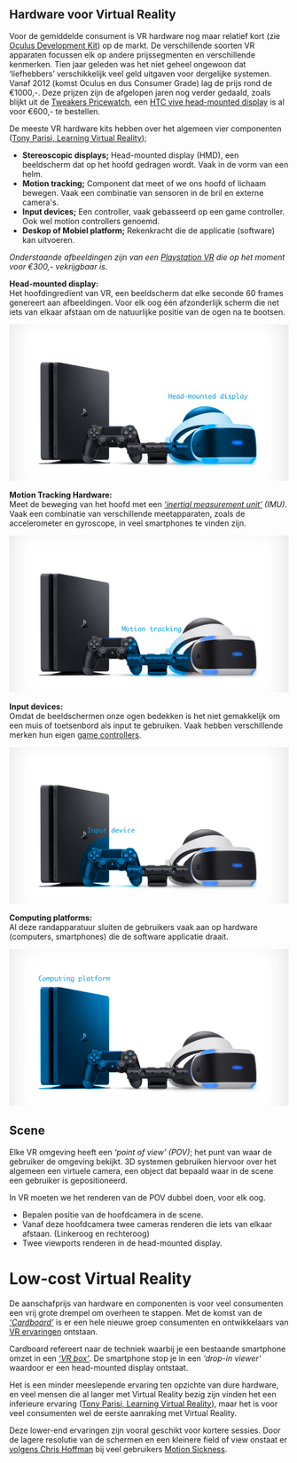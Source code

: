 ## Hardware voor Virtual Reality
Voor de gemiddelde consument is VR hardware nog maar relatief kort (zie [Oculus Development Kit](https://en.wikipedia.org/wiki/Oculus_Rift#Development_Kit_1)) op de markt. De verschillende soorten VR apparaten focussen elk op andere prijssegmenten en verschillende kenmerken. Tien jaar geleden was het niet geheel ongewoon dat ‘liefhebbers’ verschikkelijk veel geld uitgaven voor dergelijke systemen. Vanaf 2012 (komst Oculus en dus Consumer Grade) lag de prijs rond de €1000,-. Deze prijzen zijn de afgelopen jaren nog verder gedaald, zoals blijkt uit de [Tweakers Pricewatch](https://tweakers.net/pricewatch/480416/htc-vive.html), een [HTC vive head-mounted display](https://www.vive.com/eu/) is al voor €600,- te bestellen.

De meeste VR hardware kits hebben over het algemeen vier componenten ([Tony Parisi, Learning Virtual Reality](http://shop.oreilly.com/product/0636920038467.do));

* **Stereoscopic displays;** Head-mounted display (HMD), een beeldscherm dat op het hoofd gedragen wordt. Vaak in de vorm van een helm.
* **Motion tracking;** Component dat meet of we ons hoofd of lichaam bewegen. Vaak een combinatie van sensoren in de bril en externe camera's.
* **Input devices;** Een controller, vaak gebasseerd op een game controller. Ook wel motion controllers genoemd.
* **Deskop of Mobiel platform;** Rekenkracht die de applicatie (software) kan uitvoeren.

*Onderstaande afbeeldingen zijn van een [Playstation VR](https://www.playstation.com/en-ae/explore/playstation-vr/) die op het moment voor €300,- vekrijgbaar is.*

**Head-mounted display:**  
Het hoofdingredïent van VR, een beeldscherm dat elke seconde 60 frames genereert aan afbeeldingen. Voor elk oog één afzonderlijk scherm die net iets van elkaar afstaan om de natuurlijke positie van de ogen na te bootsen.

![hardware-1](/resources/hardware-1.jpg)

**Motion Tracking Hardware:**  
Meet de beweging van het hoofd met een *[‘inertial measurement unit’](https://en.wikipedia.org/wiki/Inertial_measurement_unit) (IMU)*. Vaak een combinatie van verschillende meetapparaten, zoals de accelerometer en gyroscope, in veel smartphones te vinden zijn. 

![hardware-2](/resources/hardware-2.jpg)

**Input devices:**  
Omdat de beeldschermen onze ogen bedekken is het niet gemakkelijk om een muis of toetsenbord als input te gebruiken. Vaak hebben verschillende merken hun eigen [game controllers](https://vrscout.com/news/state-of-input-vr-hands/).

![hardware-3](/resources/hardware-3.jpg)

**Computing platforms:**  
Al deze randapparatuur sluiten de gebruikers vaak aan op hardware (computers, smartphones) die de software applicatie draait.

![hardware-4](/resources/hardware-4.jpg)

## Scene
Elke VR omgeving heeft een *‘point of view’ (POV)*; het punt van waar de gebruiker de omgeving bekijkt. 3D systemen gebruiken hiervoor over het algemeen een virtuele camera, een object dat bepaald waar in de scene een gebruiker is gepositioneerd.

In VR moeten we het renderen van de POV dubbel doen, voor elk oog.
* Bepalen positie van de hoofdcamera in de scene.
* Vanaf deze hoofdcamera twee cameras renderen die iets van elkaar afstaan. (Linkeroog en rechteroog)
* Twee viewports renderen in de head-mounted display.

# Low-cost Virtual Reality

De aanschafprijs van hardware en componenten is voor veel consumenten een vrij grote drempel om overheen te stappen. Met de komst van de *[‘Cardboard’](https://vr.google.com/cardboard/)* is er een hele nieuwe groep consumenten en ontwikkelaars van [VR ervaringen](https://experiments.withgoogle.com/collection/webvr) ontstaan. 

Cardboard refereert naar de techniek waarbij je een bestaande smartphone omzet in een *[‘VR box’](https://www.quora.com/What-is-a-VR-box)*. De smartphone stop je in een *‘drop-in viewer’* waardoor er een head-mounted display ontstaat.

Het is een minder meeslepende ervaring ten opzichte van dure hardware, en veel mensen die al langer met Virtual Reality bezig zijn vinden het een inferieure ervaring ([Tony Parisi, Learning Virtual Reality](http://shop.oreilly.com/product/0636920038467.do)), maar het is voor veel consumenten wel de eerste aanraking met Virtual Reality.

Deze lower-end ervaringen zijn vooral geschikt voor kortere sessies. Door de lagere resolutie van de schermen en een kleinere field of view onstaat er [volgens Chris Hoffman](https://www.howtogeek.com/232520/google-cardboard-lets-you-preview-virtual-reality-but-its-not-all-that-great/) bij veel gebruikers [Motion Sickness](https://designguidelines.withgoogle.com/cardboard/designing-for-google-cardboard/physiological-considerations.html#physiological-considerations-head-tracking).

